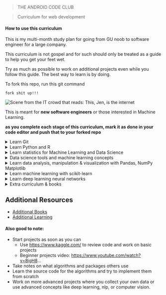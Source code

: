 > THE ANDROID CODE CLUB

> Curriculum for web development

#### How to use this curriculum

This is my multi-month study plan for going from GU noob to software engineer for a large company.

This curriculum is not gospel and for such should only be treated as a guide to help you get your feet wet. 

Try as much as possible to work on additional projects even while you follow this guide. The best way to learn is by doing.

To fork this repo, run this git command
```
fork shit up!!!
```

![Scene from the IT crowd that reads: This, Jen, is the internet](https://www.google.com/url?sa=i&url=https%3A%2F%2Fwww.hackster.io%2Fporrey%2Fthe-internet-7b589b&psig=AOvVaw2sOEszxMZMzlZJ0j88OAml&ust=1623099909137000&source=images&cd=vfe&ved=0CAIQjRxqFwoTCNCUy8P0g_ECFQAAAAAdAAAAABAD)

This is meant for **new software engineers** or those interested in Machine Learning.

**as you complete each stage of this curriculum, mark it as done in your code editor and push that to your forked repo**

<details>
<summary>Learn Git</summary>

- [ ] [Learn to use version control software(git)](https://www.youtube.com/watch?v=WBg9mlpzEYU&list=PL0M0zPgJ3HSesuPIObeUVQNbKqlw5U2Vr&index=4)


</details>

<details>
<summary>Learn Python and R</summary>

- [ ] [Reacquaint yourself with basic data structures](https://www.youtube.com/watch?v=oz9cEqFynHU)
- [ ] [Learn the basics of python](https://www.youtube.com/watch?v=sxTmJE4k0ho&t=7797s)
    understand:
    - Variables, Strings and Numbers
    - Lists and Tuples
    - Functions
    - Conditional statements
    - [Build basic terminal apps](http://www.introtopython.org/terminal_apps.html)
    - Dictionaries
    - Classes
    - Exception
    - Testing 
    - OOP

- [ ] [Practice what you have learnt - try and attempt these problems]()
    ** it is understandable if you can not solve some of these yet but just play around with the easy questions

- [ ] PRACTICE PROJECTS IN PYTHON
    - Research
    - Think up ideas and try to implement them
    - [Here are some ideas](https://github.com/tuvtran/project-based-learning#python)

- [ ] R - The programming language
    - [ ] [Why should i learn R](https://www.youtube.com/watch?v=9kYUGMg_14s&t=9s)
    - [ ] [Learn R](https://www.youtube.com/watch?v=_V8eKsto3Ug)
    - [ ] [Practice Projects - Here are some examples](https://github.com/tuvtran/project-based-learning#r)

</details>

<details>
<summary>Learn statistics for Machine Learning and Data Science</summary>

- [ ] [Statistics for Data Science and ML](https://www.youtube.com/watch?v=xxpc-HPKN28)

</details>

<details>
<summary>Data science tools and machine learning concepts</summary>

- [ ] 

</details>

<details>
<summary>Learn data analysis, manipulation & visualization with Pandas, NumPy Matplotlib</summary>

- [ ] 

</details>

<details>
<summary>Learn machine learning with scikit-learn</summary>

- [ ] 

</details>

<details>
<summary>Learn deep learning neural networks</summary>

- [ ]

</details>

<details>
<summary>Extra curriculum & books</summary>

- [ ]

</details>

## Additional Resources

- [Additional Books](#additional-books)
- [Additional Learning](https://github.com/yanshengjia/ml-road)

#### Also good to note:
- Start projects as soon as you can 
    - Use https://www.kaggle.com/ to review code and work on basic projects 
    - Beginner projects video: https://www.youtube.com/watch?v=8igH8...
- Take notes on what algorithms and packages others use 
- Learn the source code for the algorithms and try to implement them from scratch 
- Work on more advanced projects where you collect your own data or use advanced concepts like deep learning, nlp, or computer vision.